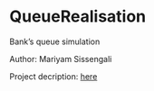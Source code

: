 # QueueRealisation
 Bank’s queue simulation

 Author: Mariyam Sissengali

 Project decription: [ here ]( https://docs.google.com/document/d/1V2qA7n_pVx9LzhWIDkWNXo4aGIz-v9NHhmrvgLjnRrQ/edit?usp=sharing )
